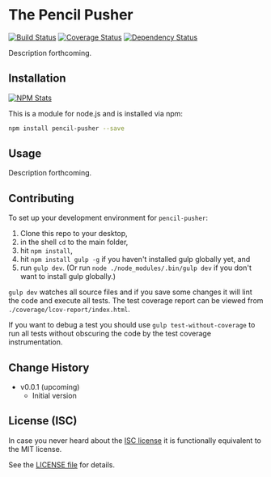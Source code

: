 # The Pencil Pusher

[![Build Status](https://img.shields.io/travis/analog-nico/pencil-pusher/master.svg?style=flat-square)](https://travis-ci.org/analog-nico/pencil-pusher)
[![Coverage Status](https://img.shields.io/coveralls/analog-nico/pencil-pusher.svg?style=flat-square)](https://coveralls.io/r/analog-nico/pencil-pusher)
[![Dependency Status](https://img.shields.io/gemnasium/analog-nico/pencil-pusher.svg?style=flat-square)](https://gemnasium.com/github.com/analog-nico/pencil-pusher)

Description forthcoming.

## Installation

[![NPM Stats](https://nodei.co/npm/pencil-pusher.png?downloads=true)](https://npmjs.org/package/pencil-pusher)

This is a module for node.js and is installed via npm:

``` bash
npm install pencil-pusher --save
```

## Usage

Description forthcoming.

## Contributing

To set up your development environment for `pencil-pusher`:

1. Clone this repo to your desktop,
2. in the shell `cd` to the main folder,
3. hit `npm install`,
4. hit `npm install gulp -g` if you haven't installed gulp globally yet, and
5. run `gulp dev`. (Or run `node ./node_modules/.bin/gulp dev` if you don't want to install gulp globally.)

`gulp dev` watches all source files and if you save some changes it will lint the code and execute all tests. The test coverage report can be viewed from `./coverage/lcov-report/index.html`.

If you want to debug a test you should use `gulp test-without-coverage` to run all tests without obscuring the code by the test coverage instrumentation.

## Change History

- v0.0.1 (upcoming)
    - Initial version

## License (ISC)

In case you never heard about the [ISC license](http://en.wikipedia.org/wiki/ISC_license) it is functionally equivalent to the MIT license.

See the [LICENSE file](LICENSE) for details.
